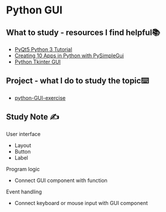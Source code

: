 # Python GUI

## What to study - resources I find helpful📚

- [PyQt5 Python 3 Tutorial](https://www.youtube.com/playlist?list=PLzMcBGfZo4-lB8MZfHPLTEHO9zJDDLpYj)
- [Creating 10 Apps in Python with PySimpleGui](https://www.youtube.com/watch?v=kQ8DGP9p2LY)
- [Python Tkinter GUI](https://www.youtube.com/watch?v=TuLxsvK4svQ)

## Project  - what I do to study the topic⌨️

- [python-GUI-exercise](https://github.com/erinchocolate/python-GUI-exercise)

## Study Note ✍️

User interface

- Layout
- Button
- Label

Program logic

- Connect GUI component with function 

Event handling

- Connect keyboard or mouse input with GUI component
